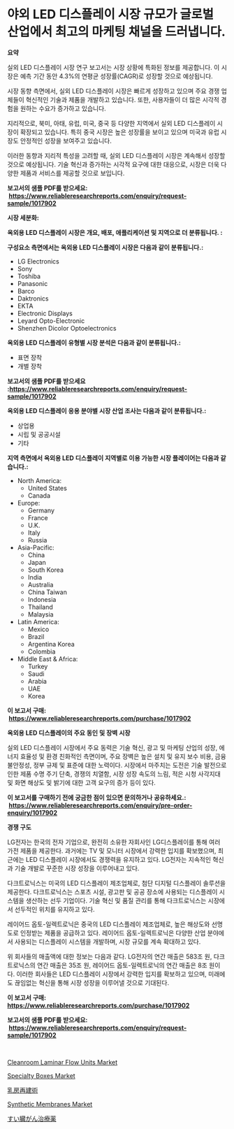 <p><h1>야외 LED 디스플레이 시장 규모가 글로벌 산업에서 최고의 마케팅 채널을 드러냅니다.</h1></p><p><strong>요약</strong></p>
<p><p>실외 LED 디스플레이 시장 연구 보고서는 시장 상황에 특화된 정보를 제공합니다. 이 시장은 예측 기간 동안 4.3%의 연평균 성장률(CAGR)로 성장할 것으로 예상됩니다.</p><p>시장 동향 측면에서, 실외 LED 디스플레이 시장은 빠르게 성장하고 있으며 주요 경쟁 업체들이 혁신적인 기술과 제품을 개발하고 있습니다. 또한, 사용자들이 더 많은 시각적 경험을 원하는 수요가 증가하고 있습니다.</p><p>지리적으로, 북미, 아태, 유럽, 미국, 중국 등 다양한 지역에서 실외 LED 디스플레이 시장이 확장되고 있습니다. 특히 중국 시장은 높은 성장률을 보이고 있으며 미국과 유럽 시장도 안정적인 성장을 보여주고 있습니다.</p><p>이러한 동향과 지리적 특성을 고려할 때, 실외 LED 디스플레이 시장은 계속해서 성장할 것으로 예상됩니다. 기술 혁신과 증가하는 시각적 요구에 대한 대응으로, 시장은 더욱 다양한 제품과 서비스를 제공할 것으로 보입니다.</p></p>
<p><strong>보고서의 샘플 PDF를 받으세요: &nbsp;<a href="https://www.reliableresearchreports.com/enquiry/request-sample/1017902">https://www.reliableresearchreports.com/enquiry/request-sample/1017902</a></strong></p>
<p><strong>시장 세분화:</strong></p>
<p><strong> 옥외용 LED 디스플레이 시장은 개요, 배포, 애플리케이션 및 지역으로 더 분류됩니다. :</strong></p>
<p><strong>구성요소 측면에서는 옥외용 LED 디스플레이 시장은 다음과 같이 분류됩니다.:</strong></p>
<p><ul><li>LG Electronics</li><li>Sony</li><li>Toshiba</li><li>Panasonic</li><li>Barco</li><li>Daktronics</li><li>EKTA</li><li>Electronic Displays</li><li>Leyard Opto-Electronic</li><li>Shenzhen Dicolor Optoelectronics</li></ul></p>
<p><strong> 옥외용 LED 디스플레이 유형별 시장 분석은 다음과 같이 분류됩니다.:</strong></p>
<p><ul><li>표면 장착</li><li>개별 장착</li></ul></p>
<p><strong>보고서의 샘플 PDF를 받으세요 :<a href="https://www.reliableresearchreports.com/enquiry/request-sample/1017902">https://www.reliableresearchreports.com/enquiry/request-sample/1017902</a></strong></p>
<p><strong> 옥외용 LED 디스플레이 응용 분야별 시장 산업 조사는 다음과 같이 분류됩니다.:</strong></p>
<p><ul><li>상업용</li><li>시립 및 공공시설</li><li>기타</li></ul></p>
<p><strong>지역 측면에서 옥외용 LED 디스플레이 지역별로 이용 가능한 시장 플레이어는 다음과 같습니다.:</strong></p>
<p><ul>
    <li>
        North America:
        <ul>
            <li>United States</li>
            <li>Canada</li>
        </ul>
    </li>
    <li>
        Europe:
        <ul>
            <li>Germany</li>
            <li>France</li>
            <li>U.K.</li>
            <li>Italy</li>
            <li>Russia</li>
        </ul>
    </li>
    <li>
        Asia-Pacific:
        <ul>
            <li>China</li>
            <li>Japan</li>
            <li>South Korea</li>
            <li>India</li>
            <li>Australia</li>
            <li>China Taiwan</li>
            <li>Indonesia</li>
            <li>Thailand</li>
            <li>Malaysia</li>
        </ul>
    </li>
    <li>
        Latin America:
        <ul>
            <li>Mexico</li>
            <li>Brazil</li>
            <li>Argentina Korea</li>
            <li>Colombia</li>
        </ul>
    </li>
    <li>
        Middle East & Africa:
        <ul>
            <li>Turkey</li>
            <li>Saudi</li>
            <li>Arabia</li>
            <li>UAE</li>
            <li>Korea</li>
        </ul>
    </li>
    </ul></p>
<p><strong>이 보고서 구매: &nbsp;<a href="https://www.reliableresearchreports.com/purchase/1017902">https://www.reliableresearchreports.com/purchase/1017902</a></strong></p>
<p><strong>옥외용 LED 디스플레이의 주요 동인 및 장벽 시장</strong></p>
<p><p>실외 LED 디스플레이 시장에서 주요 동력은 기술 혁신, 광고 및 마케팅 산업의 성장, 에너지 효율성 및 환경 친화적인 측면이며, 주요 장벽은 높은 설치 및 유지 보수 비용, 금융 불안정성, 정부 규제 및 표준에 대한 노력이다. 시장에서 마주치는 도전은 기술 발전으로 인한 제품 수명 주기 단축, 경쟁의 치열함, 시장 성장 속도의 느림, 적은 시청 사각지대 및 화면 해상도 및 밝기에 대한 고객 요구의 증가 등이 있다.</p></p>
<p><strong>이 보고서를 구매하기 전에 궁금한 점이 있으면 문의하거나 공유하세요.: &nbsp;<a href="https://www.reliableresearchreports.com/enquiry/pre-order-enquiry/1017902">https://www.reliableresearchreports.com/enquiry/pre-order-enquiry/1017902</a></strong></p>
<p><strong>경쟁 구도</strong></p>
<p><p>LG전자는 한국의 전자 기업으로, 완전히 소유한 자회사인 LG디스플레이를 통해 여러 가전 제품을 제공한다. 과거에는 TV 및 모니터 시장에서 강력한 입지를 확보했으며, 최근에는 LED 디스플레이 시장에서도 경쟁력을 유지하고 있다. LG전자는 지속적인 혁신과 기술 개발로 꾸준한 시장 성장을 이루어내고 있다.</p><p>다크트로닉스는 미국의 LED 디스플레이 제조업체로, 첨단 디지털 디스플레이 솔루션을 제공한다. 다크트로닉스는 스포츠 시설, 광고판 및 공공 장소에 사용되는 디스플레이 시스템을 생산하는 선두 기업이다. 기술 혁신 및 품질 관리를 통해 다크트로닉스는 시장에서 선두적인 위치를 유지하고 있다.</p><p>레이어드 옵토-일렉트로닉은 중국의 LED 디스플레이 제조업체로, 높은 해상도와 선명도로 인정받는 제품을 공급하고 있다. 레이어드 옵토-일렉트로닉은 다양한 산업 분야에서 사용되는 디스플레이 시스템을 개발하며, 시장 규모를 계속 확대하고 있다.</p><p>위 회사들의 매출액에 대한 정보는 다음과 같다. LG전자의 연간 매출은 583조 원, 다크트로닉스의 연간 매출은 35조 원, 레이어드 옵토-일렉트로닉의 연간 매출은 8조 원이다. 이러한 회사들은 LED 디스플레이 시장에서 강력한 입지를 확보하고 있으며, 미래에도 끊임없는 혁신을 통해 시장 성장을 이루어낼 것으로 기대된다.</p></p>
<p><strong>이 보고서 구매: &nbsp; <a href="https://www.reliableresearchreports.com/purchase/1017902">https://www.reliableresearchreports.com/purchase/1017902</a></strong></p>
<p><strong>보고서의 샘플 PDF를 받으세요: &nbsp;<a href="https://www.reliableresearchreports.com/enquiry/request-sample/1017902">https://www.reliableresearchreports.com/enquiry/request-sample/1017902</a></strong><strong></strong></p>
<p>&nbsp;</p>
<p><p><a href="https://summer-dogwood-3e9.notion.site/Cleanroom-Laminar-Flow-Units-Market-Insights-Market-Players-and-Forecast-Till-2031-bb8d64aadf644909bc623e6171d75eb2">Cleanroom Laminar Flow Units Market</a></p><p><a href="https://github.com/Chiragrp22/Market-Research-Report-List-3/blob/main/specialty-boxes-market.md">Specialty Boxes Market</a></p><p><a href="https://github.com/hwbcz413288296/Market-Research-Report-List-1/blob/main/6075677191456.md">乳房再建術</a></p><p><a href="https://github.com/derrinmiltonellis35gcl/Market-Research-Report-List-1/blob/main/synthetic-membranes-market.md">Synthetic Membranes Market</a></p><p><a href="https://github.com/efcvopdgkdx128/Market-Research-Report-List-1/blob/main/2720550191455.md">すい臓がん治療薬</a></p></p>